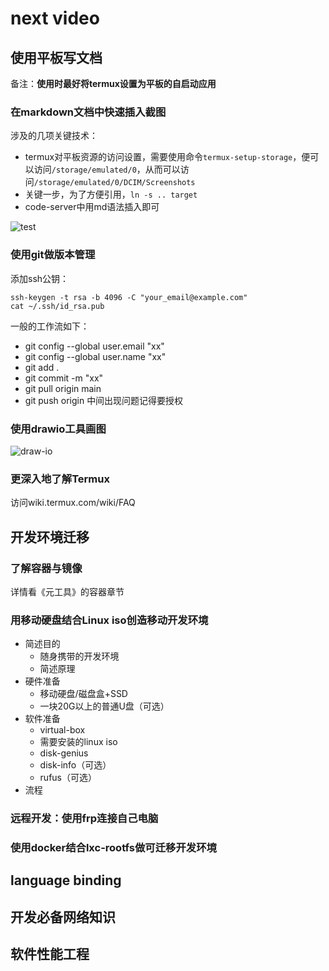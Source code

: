 # next video
## 使用平板写文档
备注：**使用时最好将termux设置为平板的自启动应用**
### 在markdown文档中快速插入截图
涉及的几项关键技术：
* termux对平板资源的访问设置，需要使用命令`termux-setup-storage`，便可以访问`/storage/emulated/0`，从而可以访问`/storage/emulated/0/DCIM/Screenshots`
* 关键一步，为了方便引用，`ln -s .. target`
* code-server中用md语法插入即可

![test](/storage/dcim/Screenshots/Screenshot_20230728_011756_Edge.jpg)

### 使用git做版本管理
添加ssh公钥：
```shell
ssh-keygen -t rsa -b 4096 -C "your_email@example.com"
cat ~/.ssh/id_rsa.pub
```

一般的工作流如下：
* git config --global user.email "xx"
* git config --global user.name "xx"
* git add .
* git commit -m "xx"
* git pull origin main
* git push origin
中间出现问题记得要授权

### 使用drawio工具画图
![draw-io](/storage/dcim/Screenshots/Screenshot_20230727_161615_Edge.jpg)

### 更深入地了解Termux
访问wiki.termux.com/wiki/FAQ

## 开发环境迁移

### 了解容器与镜像
详情看《元工具》的容器章节

### 用移动硬盘结合Linux iso创造移动开发环境
* 简述目的
    * 随身携带的开发环境
    * 简述原理
* 硬件准备
    * 移动硬盘/磁盘盒+SSD
    * 一块20G以上的普通U盘（可选）
* 软件准备
    * virtual-box
    * 需要安装的linux iso
    * disk-genius
    * disk-info（可选）
    * rufus（可选）
* 流程

### 远程开发：使用frp连接自己电脑

### 使用docker结合lxc-rootfs做可迁移开发环境

## language binding


## 开发必备网络知识

## 软件性能工程

